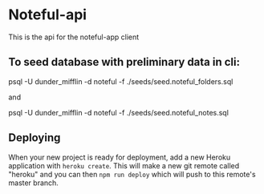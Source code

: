 # Noteful-api

This is the api for the noteful-app client

## To seed database with preliminary data in cli:

psql  -U dunder_mifflin -d noteful -f ./seeds/seed.noteful_folders.sql

and

psql -U dunder_mifflin -d noteful -f ./seeds/seed.noteful_notes.sql

## Deploying

When your new project is ready for deployment, add a new Heroku application with `heroku create`. This will make a new git remote called "heroku" and you can then `npm run deploy` which will push to this remote's master branch. 